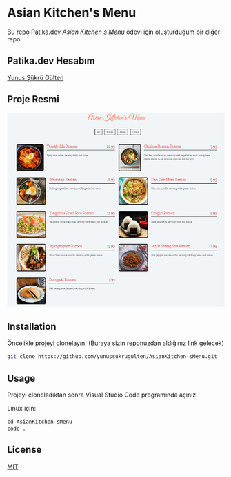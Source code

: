 # Asian Kitchen's Menu

Bu repo [Patika.dev](https://www.patika.dev) *Asian Kitchen's Menu* ödevi için oluşturduğum bir diğer repo.

## Patika.dev Hesabım

[Yunus Şükrü Gülten](https://app.patika.dev/yunussukrugulten)

## Proje Resmi

![github](img/AsianKitchensMenu.png)

## Installation

Öncelikle projeyi clonelayın. (Buraya sizin reponuzdan aldığınız link gelecek)

```bash
git clone https://github.com/yunussukrugulten/AsianKitchen-sMenu.git
```

## Usage

Projeyi cloneladıktan sonra Visual Studio Code programında açınız.

Linux için:
```linux
cd AsianKitchen-sMenu
code .
```

## License

[MIT](https://choosealicense.com/licenses/mit/)